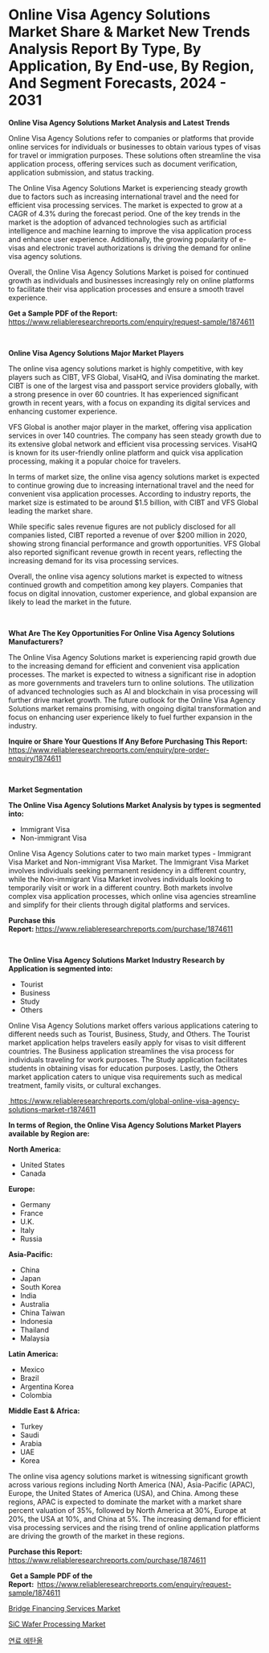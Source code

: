 <p><h1>Online Visa Agency Solutions Market Share & Market New Trends Analysis Report By Type, By Application, By End-use, By Region, And Segment Forecasts, 2024 - 2031</h1></p><p><strong>Online Visa Agency Solutions Market Analysis and Latest Trends</strong></p>
<p><p>Online Visa Agency Solutions refer to companies or platforms that provide online services for individuals or businesses to obtain various types of visas for travel or immigration purposes. These solutions often streamline the visa application process, offering services such as document verification, application submission, and status tracking.</p><p>The Online Visa Agency Solutions Market is experiencing steady growth due to factors such as increasing international travel and the need for efficient visa processing services. The market is expected to grow at a CAGR of 4.3% during the forecast period. One of the key trends in the market is the adoption of advanced technologies such as artificial intelligence and machine learning to improve the visa application process and enhance user experience. Additionally, the growing popularity of e-visas and electronic travel authorizations is driving the demand for online visa agency solutions.</p><p>Overall, the Online Visa Agency Solutions Market is poised for continued growth as individuals and businesses increasingly rely on online platforms to facilitate their visa application processes and ensure a smooth travel experience.</p></p>
<p><strong>Get a Sample PDF of the Report:&nbsp;</strong> <a href="https://www.reliableresearchreports.com/enquiry/request-sample/1874611">https://www.reliableresearchreports.com/enquiry/request-sample/1874611</a></p>
<p>&nbsp;</p>
<p><strong>Online Visa Agency Solutions Major Market Players</strong></p>
<p><p>The online visa agency solutions market is highly competitive, with key players such as CIBT, VFS Global, VisaHQ, and iVisa dominating the market. CIBT is one of the largest visa and passport service providers globally, with a strong presence in over 60 countries. It has experienced significant growth in recent years, with a focus on expanding its digital services and enhancing customer experience.</p><p>VFS Global is another major player in the market, offering visa application services in over 140 countries. The company has seen steady growth due to its extensive global network and efficient visa processing services. VisaHQ is known for its user-friendly online platform and quick visa application processing, making it a popular choice for travelers.</p><p>In terms of market size, the online visa agency solutions market is expected to continue growing due to increasing international travel and the need for convenient visa application processes. According to industry reports, the market size is estimated to be around $1.5 billion, with CIBT and VFS Global leading the market share.</p><p>While specific sales revenue figures are not publicly disclosed for all companies listed, CIBT reported a revenue of over $200 million in 2020, showing strong financial performance and growth opportunities. VFS Global also reported significant revenue growth in recent years, reflecting the increasing demand for its visa processing services.</p><p>Overall, the online visa agency solutions market is expected to witness continued growth and competition among key players. Companies that focus on digital innovation, customer experience, and global expansion are likely to lead the market in the future.</p></p>
<p>&nbsp;</p>
<p><strong>What Are The Key Opportunities For Online Visa Agency Solutions Manufacturers?</strong></p>
<p><p>The Online Visa Agency Solutions market is experiencing rapid growth due to the increasing demand for efficient and convenient visa application processes. The market is expected to witness a significant rise in adoption as more governments and travelers turn to online solutions. The utilization of advanced technologies such as AI and blockchain in visa processing will further drive market growth. The future outlook for the Online Visa Agency Solutions market remains promising, with ongoing digital transformation and focus on enhancing user experience likely to fuel further expansion in the industry.</p></p>
<p><strong>Inquire or Share Your Questions If Any Before Purchasing This Report:</strong> <a href="https://www.reliableresearchreports.com/enquiry/pre-order-enquiry/1874611">https://www.reliableresearchreports.com/enquiry/pre-order-enquiry/1874611</a></p>
<p>&nbsp;</p>
<p><strong>Market Segmentation</strong></p>
<p><strong>The Online Visa Agency Solutions Market Analysis by types is segmented into:</strong></p>
<p><ul><li>Immigrant Visa</li><li>Non-immigrant Visa</li></ul></p>
<p><p>Online Visa Agency Solutions cater to two main market types - Immigrant Visa Market and Non-immigrant Visa Market. The Immigrant Visa Market involves individuals seeking permanent residency in a different country, while the Non-immigrant Visa Market involves individuals looking to temporarily visit or work in a different country. Both markets involve complex visa application processes, which online visa agencies streamline and simplify for their clients through digital platforms and services.</p></p>
<p><strong>Purchase this Report:&nbsp;</strong><a href="https://www.reliableresearchreports.com/purchase/1874611">https://www.reliableresearchreports.com/purchase/1874611</a></p>
<p>&nbsp;</p>
<p><strong>The Online Visa Agency Solutions Market Industry Research by Application is segmented into:</strong></p>
<p><ul><li>Tourist</li><li>Business</li><li>Study</li><li>Others</li></ul></p>
<p><p>Online Visa Agency Solutions market offers various applications catering to different needs such as Tourist, Business, Study, and Others. The Tourist market application helps travelers easily apply for visas to visit different countries. The Business application streamlines the visa process for individuals traveling for work purposes. The Study application facilitates students in obtaining visas for education purposes. Lastly, the Others market application caters to unique visa requirements such as medical treatment, family visits, or cultural exchanges.</p></p>
<p><a href="https://www.reliableresearchreports.com/global-online-visa-agency-solutions-market-r1874611">&nbsp;https://www.reliableresearchreports.com/global-online-visa-agency-solutions-market-r1874611</a></p>
<p><strong>In terms of Region, the Online Visa Agency Solutions Market Players available by Region are:</strong></p>
<p>
    <p> <strong> North America: </strong>
        <ul>
            <li>United States</li>
            <li>Canada</li>
        </ul>
        </p> 
    <p> <strong> Europe: </strong>
        <ul>
            <li>Germany</li>
            <li>France</li>
            <li>U.K.</li>
            <li>Italy</li>
            <li>Russia</li>
        </ul>
        </p> 
    <p> <strong> Asia-Pacific: </strong>
        <ul>
            <li>China</li>
            <li>Japan</li>
            <li>South Korea</li>
            <li>India</li>
            <li>Australia</li>
            <li>China Taiwan</li>
            <li>Indonesia</li>
            <li>Thailand</li>
            <li>Malaysia</li>
        </ul>
        </p> 
    <p> <strong> Latin America: </strong>
        <ul>
            <li>Mexico</li>
            <li>Brazil</li>
            <li>Argentina Korea</li>
            <li>Colombia</li>
        </ul>
        </p> 
    <p> <strong> Middle East & Africa: </strong>
        <ul>
            <li>Turkey</li>
            <li>Saudi</li>
            <li>Arabia</li>
            <li>UAE</li>
            <li>Korea</li>
        </ul>
    </p>
    </p>
<p><p>The online visa agency solutions market is witnessing significant growth across various regions including North America (NA), Asia-Pacific (APAC), Europe, the United States of America (USA), and China. Among these regions, APAC is expected to dominate the market with a market share percent valuation of 35%, followed by North America at 30%, Europe at 20%, the USA at 10%, and China at 5%. The increasing demand for efficient visa processing services and the rising trend of online application platforms are driving the growth of the market in these regions.</p></p>
<p><strong>Purchase this Report: </strong><a href="https://www.reliableresearchreports.com/purchase/1874611">https://www.reliableresearchreports.com/purchase/1874611</a></p>
<p>&nbsp;<strong>Get a Sample PDF of the Report:&nbsp;&nbsp;</strong><a href="https://www.reliableresearchreports.com/enquiry/request-sample/1874611">https://www.reliableresearchreports.com/enquiry/request-sample/1874611</a></p>
<p><strong></strong></p>
<p><p><a href="https://github.com/peachesmcdowel1/Market-Research-Report-List-2/blob/main/bridge-financing-services-market.md">Bridge Financing Services Market</a></p><p><a href="https://github.com/redneck06/Market-Research-Report-List-3/blob/main/sic-wafer-processing-market.md">SiC Wafer Processing Market</a></p><p><a href="https://github.com/garnett961902/Market-Research-Report-List-1/blob/main/426989861755.md">연료 에탄올</a></p></p>